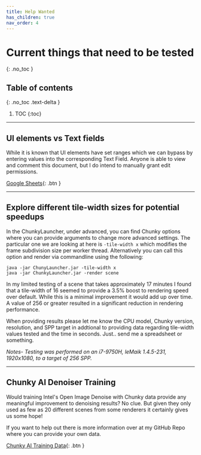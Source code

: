 ```yaml
---
title: Help Wanted
has_children: true
nav_order: 4
---
```


# Current things that need to be tested
{: .no_toc }

## Table of contents
{: .no_toc .text-delta }

1. TOC
{:toc}

---

## UI elements vs Text fields

While it is known that UI elements have set ranges which we can bypass by entering values into the corresponding Text Field. Anyone is able to view and comment this document, but I do intend to manually grant edit permissions.

[Google Sheets](https://docs.google.com/spreadsheets/d/1fB3Q1JCaSUM3yKJzXHkiPb_PFtIOczlWlvZLlQjs1nI/edit?usp=sharing){: .btn }

---

## Explore different tile-width sizes for potential speedups

In the ChunkyLauncher, under advanced, you can find Chunky options where you can provide arguments to change more advanced settings. The particular one we are looking at here is `-tile-width x` which modifies the frame subdivision size per worker thread. Alternatively you can call this option and render via commandline using the following:

```
java -jar ChunyLauncher.jar -tile-width x
java -jar ChunkyLauncher.jar -render scene
```

In my limited testing of a scene that takes approximately 17 minutes I found that a tile-width of 16 seemed to provide a 3.5% boost to rendering speed over default. While this is a minimal improvement it would add up over time. A value of 256 or greater resulted in a significant reduction in rendering performance.

When providing results please let me know the CPU model, Chunky version, resolution, and SPP target in addtional to providing data regarding tile-width values tested and the time in seconds. Just.. send me a spreadsheet or something.

*Notes- Testing was performed on an i7-9750H, leMaik 1.4.5-231, 1920x1080, to a target of 256 SPP.*

---

## Chunky AI Denoiser Training

Would training Intel's Open Image Denoise with Chunky data provide any meaningful improvement to denoising results? No clue. But given they only used as few as 20 different scenes from some renderers it certainly gives us some hope!

If you want to help out there is more information over at my GitHub Repo where you can provide your own data.

[Chunky AI Training Data](https://github.com/jackjt8/chunky_aidn_training){: .btn }

